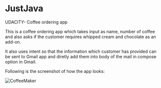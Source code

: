 # JustJava
UDACITY- Coffee ordering app

This is a coffee ordering app which takes input as name, number of coffee and also asks if the customer requires whipped cream and chocolate as an add-on.

It also uses intent so that the information which customer has provided can be sent to Gmail app and diretly add them into body of the mail in compose option in Gmail. 

Following is the screenshot of how the app looks:

![CoffeeMaker](https://github.com/rashilps/CoffeeMaker/blob/master/Screenshot%20(30-Jul-2017%206-57-58%20PM).png)
